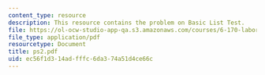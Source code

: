 ```yaml
---
content_type: resource
description: This resource contains the problem on Basic List Test.
file: https://ol-ocw-studio-app-qa.s3.amazonaws.com/courses/6-170-laboratory-in-software-engineering-fall-2005/ec56f1d314adfffc6da374a51d4ce66c_ps2.pdf
file_type: application/pdf
resourcetype: Document
title: ps2.pdf
uid: ec56f1d3-14ad-fffc-6da3-74a51d4ce66c
---
```

